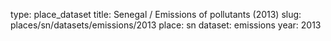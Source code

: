 type: place_dataset
title: Senegal / Emissions of pollutants (2013)
slug: places/sn/datasets/emissions/2013
place: sn
dataset: emissions
year: 2013
